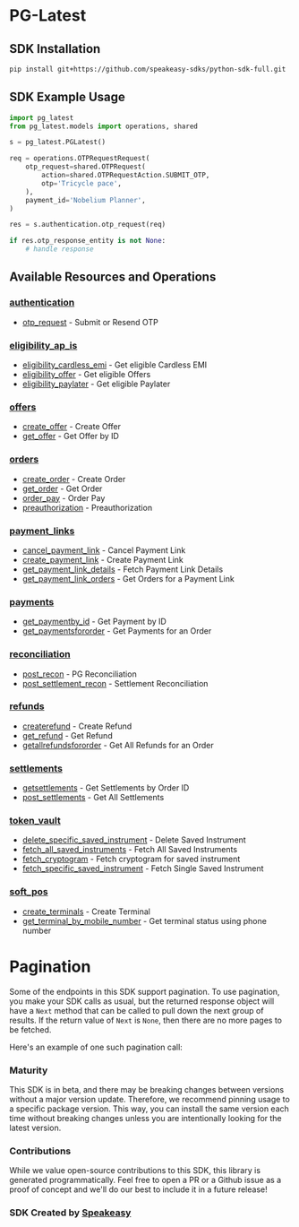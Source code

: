 # PG-Latest

<!-- Start SDK Installation -->
## SDK Installation

```bash
pip install git+https://github.com/speakeasy-sdks/python-sdk-full.git
```
<!-- End SDK Installation -->

## SDK Example Usage
<!-- Start SDK Example Usage -->
```python
import pg_latest
from pg_latest.models import operations, shared

s = pg_latest.PGLatest()

req = operations.OTPRequestRequest(
    otp_request=shared.OTPRequest(
        action=shared.OTPRequestAction.SUBMIT_OTP,
        otp='Tricycle pace',
    ),
    payment_id='Nobelium Planner',
)

res = s.authentication.otp_request(req)

if res.otp_response_entity is not None:
    # handle response
```
<!-- End SDK Example Usage -->

<!-- Start SDK Available Operations -->
## Available Resources and Operations


### [authentication](docs/sdks/authentication/README.md)

* [otp_request](docs/sdks/authentication/README.md#otp_request) - Submit or Resend OTP

### [eligibility_ap_is](docs/sdks/eligibilityapis/README.md)

* [eligibility_cardless_emi](docs/sdks/eligibilityapis/README.md#eligibility_cardless_emi) - Get eligible Cardless EMI
* [eligibility_offer](docs/sdks/eligibilityapis/README.md#eligibility_offer) - Get eligible Offers
* [eligibility_paylater](docs/sdks/eligibilityapis/README.md#eligibility_paylater) - Get eligible Paylater

### [offers](docs/sdks/offers/README.md)

* [create_offer](docs/sdks/offers/README.md#create_offer) - Create Offer
* [get_offer](docs/sdks/offers/README.md#get_offer) - Get Offer by ID

### [orders](docs/sdks/orders/README.md)

* [create_order](docs/sdks/orders/README.md#create_order) - Create Order
* [get_order](docs/sdks/orders/README.md#get_order) - Get Order
* [order_pay](docs/sdks/orders/README.md#order_pay) - Order Pay
* [preauthorization](docs/sdks/orders/README.md#preauthorization) - Preauthorization

### [payment_links](docs/sdks/paymentlinks/README.md)

* [cancel_payment_link](docs/sdks/paymentlinks/README.md#cancel_payment_link) - Cancel Payment Link
* [create_payment_link](docs/sdks/paymentlinks/README.md#create_payment_link) - Create Payment Link
* [get_payment_link_details](docs/sdks/paymentlinks/README.md#get_payment_link_details) - Fetch Payment Link Details
* [get_payment_link_orders](docs/sdks/paymentlinks/README.md#get_payment_link_orders) - Get Orders for a Payment Link

### [payments](docs/sdks/payments/README.md)

* [get_paymentby_id](docs/sdks/payments/README.md#get_paymentby_id) - Get Payment by ID
* [get_paymentsfororder](docs/sdks/payments/README.md#get_paymentsfororder) - Get Payments for an Order

### [reconciliation](docs/sdks/reconciliation/README.md)

* [post_recon](docs/sdks/reconciliation/README.md#post_recon) - PG Reconciliation
* [post_settlement_recon](docs/sdks/reconciliation/README.md#post_settlement_recon) - Settlement Reconciliation

### [refunds](docs/sdks/refunds/README.md)

* [createrefund](docs/sdks/refunds/README.md#createrefund) - Create Refund
* [get_refund](docs/sdks/refunds/README.md#get_refund) - Get Refund
* [getallrefundsfororder](docs/sdks/refunds/README.md#getallrefundsfororder) - Get All Refunds for an Order

### [settlements](docs/sdks/settlements/README.md)

* [getsettlements](docs/sdks/settlements/README.md#getsettlements) - Get Settlements by Order ID
* [post_settlements](docs/sdks/settlements/README.md#post_settlements) - Get All Settlements

### [token_vault](docs/sdks/tokenvault/README.md)

* [delete_specific_saved_instrument](docs/sdks/tokenvault/README.md#delete_specific_saved_instrument) - Delete Saved Instrument
* [fetch_all_saved_instruments](docs/sdks/tokenvault/README.md#fetch_all_saved_instruments) - Fetch All Saved Instruments
* [fetch_cryptogram](docs/sdks/tokenvault/README.md#fetch_cryptogram) - Fetch cryptogram for saved instrument
* [fetch_specific_saved_instrument](docs/sdks/tokenvault/README.md#fetch_specific_saved_instrument) - Fetch Single Saved Instrument

### [soft_pos](docs/sdks/softpos/README.md)

* [create_terminals](docs/sdks/softpos/README.md#create_terminals) - Create Terminal
* [get_terminal_by_mobile_number](docs/sdks/softpos/README.md#get_terminal_by_mobile_number) - Get terminal status using phone number
<!-- End SDK Available Operations -->



<!-- Start Dev Containers -->

<!-- End Dev Containers -->



<!-- Start Pagination -->
# Pagination

Some of the endpoints in this SDK support pagination. To use pagination, you make your SDK calls as usual, but the
returned response object will have a `Next` method that can be called to pull down the next group of results. If the
return value of `Next` is `None`, then there are no more pages to be fetched.

Here's an example of one such pagination call:
<!-- End Pagination -->

<!-- Placeholder for Future Speakeasy SDK Sections -->



### Maturity

This SDK is in beta, and there may be breaking changes between versions without a major version update. Therefore, we recommend pinning usage
to a specific package version. This way, you can install the same version each time without breaking changes unless you are intentionally
looking for the latest version.

### Contributions

While we value open-source contributions to this SDK, this library is generated programmatically.
Feel free to open a PR or a Github issue as a proof of concept and we'll do our best to include it in a future release!

### SDK Created by [Speakeasy](https://docs.speakeasyapi.dev/docs/using-speakeasy/client-sdks)
